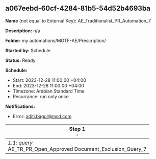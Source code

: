 ## a067eebd-60cf-4284-81b5-54d52b4693ba

**Name** (not equal to External Key)**:** AE_Traditionalist_PR_Automation_7

**Description:** n/a

**Folder:** my automations/MOTF-AE/Prescription/

**Started by:** Schedule

**Status:** Ready

**Schedule:**

* Start: 2023-12-28 11:00:00 +04:00
* End: 2023-12-28 11:00:00 +04:00
* Timezone: Arabian Standard Time
* Recurrance: run only once

**Notifications:**

* Error: aditi.bagul@msd.com

| Step 1<br>_<small>-</small>_ |
| --- |
| _1.1: query_<br>AE_TR_PR_Open_Approved Document_Exclusion_Query_7 |
